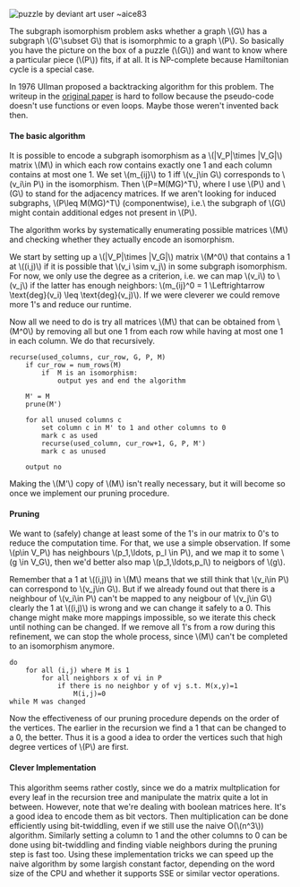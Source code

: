 ![](http://4.bp.blogspot.com/-uM8VAqROgu4/UP_cjcrJcUI/AAAAAAAAADE/kakPvaUaS2Q/s1600/puzzle_by_aice83.jpg "puzzle by deviant art user ~aice83")

The subgraph isomorphism problem asks whether a graph \\(G\\) has a subgraph \\(G'\\subset G\\) that is isomorphmic to a graph \\(P\\). So basically you have the picture on the box of a puzzle (\\(G\\)) and want to know where a particular piece (\\(P\\)) fits, if at all. It is NP-complete because Hamiltonian cycle is a special case.

In 1976 Ullman proposed a backtracking algorithm for this problem. The writeup in the [original paper](http://dx.doi.org/10.1145%2F321921.321925) is hard to follow because the pseudo-code doesn't use functions or even loops. Maybe those weren't invented  back then.

<!--more-->

#### The basic algorithm

It is possible to encode a subgraph isomorphism as a \\(|V_P|\\times |V_G|\\) matrix \\(M\\) in which each row contains exactly one 1 and each column contains at most one 1. We set \\(m_{ij}\\) to 1 iff \\(v_j\\in G\\) corresponds to \\(v_i\\in P\\) in the isomorphism. Then \\(P=M(MG)^T\\), where I use \\(P\\) and \\(G\\) to stand for the adjacency matrices. If we aren't looking for induced subgraphs, \\(P\\leq M(MG)^T\\) (componentwise), i.e.\\ the subgraph of \\(G\\) might contain additional edges not present in \\(P\\).

The algorithm works by systematically enumerating possible matrices \\(M\\) and checking whether they actually encode an isomorphism.

We start by setting up a \\(|V_P|\\times |V_G|\\) matrix \\(M^0\\) that contains a 1 at \\((i,j)\\) if it is possible that \\(v_i \\sim v_j\\) in some subgraph isomorphism. For now, we only use the degree as a criterion, i.e. we can map \\(v_i\\) to \\(v_j\\) if the latter has enough neighbors: \\(m_{ij}^0 = 1 \\Leftrightarrow \\text{deg}(v_i) \\leq \\text{deg}(v_j)\\). If we were cleverer we could remove more 1's and reduce our runtime.

Now all we need to do is try all matrices \\(M\\) that can be obtained from \\(M^0\\) by removing all but one 1 from each row while having at most one 1 in each column. We do that recursively.

    recurse(used_columns, cur_row, G, P, M)
        if cur_row = num_rows(M)
            if  M is an isomorphism:
                output yes and end the algorithm

        M' = M
        prune(M')

        for all unused columns c
            set column c in M' to 1 and other columns to 0
            mark c as used
            recurse(used_column, cur_row+1, G, P, M')
            mark c as unused

        output no

Making the \\(M'\\) copy of \\(M\\) isn't really necessary, but it will become so once we implement our pruning procedure.

#### Pruning

We want to (safely) change at least some of the 1's in our matrix to 0's to reduce the computation time. For that, we use a simple observation. If some \\(p\\in V_P\\) has neighbours \\(p_1,\\ldots, p_l \\in P\\), and we map it to some \\(g \\in V_G\\), then we'd better also map \\(p_1,\\ldots,p_l\\) to neigbors of \\(g\\). 

Remember that a 1 at \\((i,j)\\) in \\(M\\) means that we still think that \\(v_i\\in P\\) can correspond to \\(v_j\\in G\\). But if we already found out that there is a neighbour of \\(v_i\\in P\\) can't be mapped to any neigbour of \\(v_j\\in G\\) clearly the 1 at \\((i,j)\\) is wrong and we can change it safely to a 0. This change might make more mappings impossible, so we iterate this check until nothing can be changed. If we remove all 1's from a row during this refinement, we can stop the whole process, since \\(M\\) can't be completed to an isomorphism anymore.

    do
        for all (i,j) where M is 1
            for all neighbors x of vi in P
                if there is no neighbor y of vj s.t. M(x,y)=1
                    M(i,j)=0
    while M was changed

Now the effectiveness of our pruning procedure depends on the order of the vertices. The earlier in the recursion we find a 1 that can be changed to a 0, the better. Thus it is a good a idea to order the vertices such that high degree vertices of \\(P\\) are first. 

#### Clever Implementation

This algorithm seems rather costly, since we do a matrix multplication for every leaf in the recursion tree and manipulate the matrix quite a lot in between. However, note that we're dealing with boolean matrices here. It's a good idea to encode them as bit vectors. Then multiplication can be done efficiently using bit-twiddling, even if we still use the naive O(\\(n^3\\)) algorithm. Similarly setting a column to 1 and the other columns to 0 can be done using bit-twiddling and finding viable neighbors during the pruning step is fast too. Using these implementation tricks we can speed up the naive algorithm by some largish constant factor, depending on the word size of the CPU and whether it supports SSE or similar vector operations.